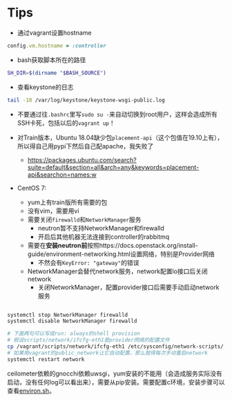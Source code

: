 # Tips

- 通过vagrant设置hostname

```ruby
config.vm.hostname = :controller
```

- bash获取脚本所在的路径

```bash
SH_DIR=$(dirname "$BASH_SOURCE")
```

- 查看keystone的日志

```bash
tail -10 /var/log/keystone/keystone-wsgi-public.log
```

<!-- Vagrant up时在涉及到网络操作的时候非常慢：

去设备管理器里删除多余的VirtualBox网卡 -->

- 不要通过往`.bashrc`里写`sudo su -`来自动切换到root用户，这样会造成所有SSH卡死，包括以后的`vagrant up`！


- 对Train版本，Ubuntu 18.04缺少包`placement-api`（这个包值在19.10上有），所以得自己用pypi下然后自己配apache，我失败了
  - https://packages.ubuntu.com/search?suite=default&section=all&arch=any&keywords=placement-api&searchon=names:w

- CentOS 7: 
  - yum上有train版所有需要的包
  - 没有vim，需要用vi
  - 需要关闭`firewalld`和`NetworkManager`服务
    - neutron暂不支持NetworkManager和firewalld
    - 开启后其他机器无法连接到controller的rabbitmq
  - 需要在**安装neutron前**按照https://docs.openstack.org/install-guide/environment-networking.html设置网络，特别是Provider网络
    - 不然会有`KeyError: "gateway"`的错误
  - NetworkManager会替代network服务，network配置lo接口后关闭network
    - 关闭NetworkManager，配置provider接口后需要手动启动network服务

```bash

systemctl stop NetworkManager firewalld
systemctl disable NetworkManager firewalld

# 下面两句可以写成run: always的shell provision
# 假设scripts/network/ifcfg-eth1是provider网络的配置文件
cp /vagrant/scripts/network/ifcfg-eth1 /etc/sysconfig/network-scripts/
# 如果用vagrant的public_network让它自动配置，那么就得每次手动重启network
systemctl restart network
```

ceilometer依赖的gnocchi依赖uwsgi，yum安装的不能用（会造成服务实际没有启动，没有任何log可以看出来），需要从pip安装。需要配置c环境，安装步骤可以查看[environ.sh](scripts/services/ceilometer/environ.sh)。